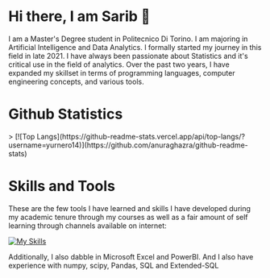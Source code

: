 <H1>Hi there, I am Sarib 👋</H1>

I am a Master's Degree student in Politecnico Di Torino. I am majoring in Artificial Intelligence and Data Analytics. I formally started my journey in this field in late 2021. I have always been passionate about Statistics and it's critical use in the field of analytics. Over the past two years, I have expanded my skillset in terms of programming languages, computer engineering  concepts, and various tools. 


<H1> Github Statistics </H1>>
[![Top Langs](https://github-readme-stats.vercel.app/api/top-langs/?username=yurnero14)](https://github.com/anuraghazra/github-readme-stats)

<H1>Skills and Tools </H1>
These are the few tools I have learned and skills I have developed during my academic tenure through my courses as well as a fair amount of self learning through channels available on internet:

[![My Skills](https://skillicons.dev/icons?i=js,html,css,bash,bootstrap,django,eclipse,express,git,github,gitlab,java,linux,matlab,nodejs,postman,py,react,vscode,sqlite)](https://skillicons.dev)

Additionally, I also dabble in Microsoft Excel and PowerBI. And I also have experience with numpy, scipy, Pandas, SQL and Extended-SQL 
